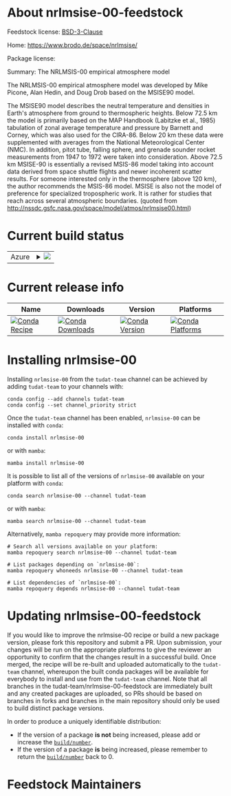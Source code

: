 About nrlmsise-00-feedstock
===========================

Feedstock license: [BSD-3-Clause](https://github.com/tudat-team/nrlmsise-00-feedstock/blob/main/LICENSE.txt)

Home: https://www.brodo.de/space/nrlmsise/

Package license: 

Summary: The NRLMSIS-00 empirical atmosphere model

The NRLMSIS-00 empirical atmosphere model was developed by Mike
Picone, Alan Hedin, and Doug Drob based on the MSISE90 model.

The MSISE90 model describes the neutral temperature and densities in
Earth's atmosphere from ground to thermospheric heights. Below 72.5 km
the model is primarily based on the MAP Handbook (Labitzke et al.,
1985) tabulation of zonal average temperature and pressure by Barnett
and Corney, which was also used for the CIRA-86. Below 20 km these
data were supplemented with averages from the National Meteorological
Center (NMC). In addition, pitot tube, falling sphere, and grenade
sounder rocket measurements from 1947 to 1972 were taken into
consideration. Above 72.5 km MSISE-90 is essentially a revised MSIS-86
model taking into account data derived from space shuttle flights and
newer incoherent scatter results. For someone interested only in the
thermosphere (above 120 km), the author recommends the MSIS-86
model. MSISE is also not the model of preference for specialized
tropospheric work. It is rather for studies that reach across several
atmospheric boundaries.
(quoted from http://nssdc.gsfc.nasa.gov/space/model/atmos/nrlmsise00.html)


Current build status
====================


<table>
    
  <tr>
    <td>Azure</td>
    <td>
      <details>
        <summary>
          <a href="https://dev.azure.com/tudat-team/feedstock-builds/_build/latest?definitionId=7&branchName=main">
            <img src="https://dev.azure.com/tudat-team/feedstock-builds/_apis/build/status/nrlmsise-00-feedstock?branchName=main">
          </a>
        </summary>
        <table>
          <thead><tr><th>Variant</th><th>Status</th></tr></thead>
          <tbody><tr>
              <td>linux_64</td>
              <td>
                <a href="https://dev.azure.com/tudat-team/feedstock-builds/_build/latest?definitionId=7&branchName=main">
                  <img src="https://dev.azure.com/tudat-team/feedstock-builds/_apis/build/status/nrlmsise-00-feedstock?branchName=main&jobName=linux&configuration=linux%20linux_64_" alt="variant">
                </a>
              </td>
            </tr><tr>
              <td>osx_64</td>
              <td>
                <a href="https://dev.azure.com/tudat-team/feedstock-builds/_build/latest?definitionId=7&branchName=main">
                  <img src="https://dev.azure.com/tudat-team/feedstock-builds/_apis/build/status/nrlmsise-00-feedstock?branchName=main&jobName=osx&configuration=osx%20osx_64_" alt="variant">
                </a>
              </td>
            </tr><tr>
              <td>osx_arm64</td>
              <td>
                <a href="https://dev.azure.com/tudat-team/feedstock-builds/_build/latest?definitionId=7&branchName=main">
                  <img src="https://dev.azure.com/tudat-team/feedstock-builds/_apis/build/status/nrlmsise-00-feedstock?branchName=main&jobName=osx&configuration=osx%20osx_arm64_" alt="variant">
                </a>
              </td>
            </tr><tr>
              <td>win_64</td>
              <td>
                <a href="https://dev.azure.com/tudat-team/feedstock-builds/_build/latest?definitionId=7&branchName=main">
                  <img src="https://dev.azure.com/tudat-team/feedstock-builds/_apis/build/status/nrlmsise-00-feedstock?branchName=main&jobName=win&configuration=win%20win_64_" alt="variant">
                </a>
              </td>
            </tr>
          </tbody>
        </table>
      </details>
    </td>
  </tr>
</table>

Current release info
====================

| Name | Downloads | Version | Platforms |
| --- | --- | --- | --- |
| [![Conda Recipe](https://img.shields.io/badge/recipe-nrlmsise--00-green.svg)](https://anaconda.org/tudat-team/nrlmsise-00) | [![Conda Downloads](https://img.shields.io/conda/dn/tudat-team/nrlmsise-00.svg)](https://anaconda.org/tudat-team/nrlmsise-00) | [![Conda Version](https://img.shields.io/conda/vn/tudat-team/nrlmsise-00.svg)](https://anaconda.org/tudat-team/nrlmsise-00) | [![Conda Platforms](https://img.shields.io/conda/pn/tudat-team/nrlmsise-00.svg)](https://anaconda.org/tudat-team/nrlmsise-00) |

Installing nrlmsise-00
======================

Installing `nrlmsise-00` from the `tudat-team` channel can be achieved by adding `tudat-team` to your channels with:

```
conda config --add channels tudat-team
conda config --set channel_priority strict
```

Once the `tudat-team` channel has been enabled, `nrlmsise-00` can be installed with `conda`:

```
conda install nrlmsise-00
```

or with `mamba`:

```
mamba install nrlmsise-00
```

It is possible to list all of the versions of `nrlmsise-00` available on your platform with `conda`:

```
conda search nrlmsise-00 --channel tudat-team
```

or with `mamba`:

```
mamba search nrlmsise-00 --channel tudat-team
```

Alternatively, `mamba repoquery` may provide more information:

```
# Search all versions available on your platform:
mamba repoquery search nrlmsise-00 --channel tudat-team

# List packages depending on `nrlmsise-00`:
mamba repoquery whoneeds nrlmsise-00 --channel tudat-team

# List dependencies of `nrlmsise-00`:
mamba repoquery depends nrlmsise-00 --channel tudat-team
```




Updating nrlmsise-00-feedstock
==============================

If you would like to improve the nrlmsise-00 recipe or build a new
package version, please fork this repository and submit a PR. Upon submission,
your changes will be run on the appropriate platforms to give the reviewer an
opportunity to confirm that the changes result in a successful build. Once
merged, the recipe will be re-built and uploaded automatically to the
`tudat-team` channel, whereupon the built conda packages will be available for
everybody to install and use from the `tudat-team` channel.
Note that all branches in the tudat-team/nrlmsise-00-feedstock are
immediately built and any created packages are uploaded, so PRs should be based
on branches in forks and branches in the main repository should only be used to
build distinct package versions.

In order to produce a uniquely identifiable distribution:
 * If the version of a package **is not** being increased, please add or increase
   the [``build/number``](https://docs.conda.io/projects/conda-build/en/latest/resources/define-metadata.html#build-number-and-string).
 * If the version of a package **is** being increased, please remember to return
   the [``build/number``](https://docs.conda.io/projects/conda-build/en/latest/resources/define-metadata.html#build-number-and-string)
   back to 0.

Feedstock Maintainers
=====================


